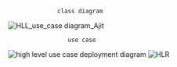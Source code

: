 
                  class diagram
![HLL_use_case diagram_Ajit](https://user-images.githubusercontent.com/78848632/107730962-b9e06400-6d1a-11eb-9ae7-407977cfea7b.jpg)
                  
                     use case
![high level use case](https://user-images.githubusercontent.com/78853339/107731287-9833ac80-6d1b-11eb-9d79-8d056e392dc4.jpg)
                    deployment diagram
![HLR](https://user-images.githubusercontent.com/78853299/107731485-2019b680-6d1c-11eb-90d9-d391c27f5d6c.jpg)
                    
